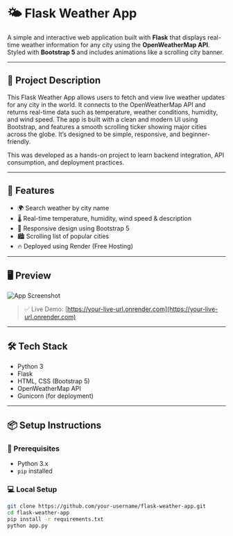 # 🌤️ Flask Weather App

A simple and interactive web application built with **Flask** that displays real-time weather information for any city using the **OpenWeatherMap API**. Styled with **Bootstrap 5** and includes animations like a scrolling city banner.

---

## 📖 Project Description

This Flask Weather App allows users to fetch and view live weather updates for any city in the world. It connects to the OpenWeatherMap API and returns real-time data such as temperature, weather conditions, humidity, and wind speed. The app is built with a clean and modern UI using Bootstrap, and features a smooth scrolling ticker showing major cities across the globe. It’s designed to be simple, responsive, and beginner-friendly.

This was developed as a hands-on project to learn backend integration, API consumption, and deployment practices.

---

## 🚀 Features

- 🌍 Search weather by city name
- 🌡️ Real-time temperature, humidity, wind speed & description
- 🧭 Responsive design using Bootstrap 5
- 🏙️ Scrolling list of popular cities
- 🔥 Deployed using Render (Free Hosting)

---

## 🖥️ Preview

![App Screenshot](https://your-screenshot-url-if-any)

> ✅ Live Demo: [https://your-live-url.onrender.com](https://your-live-url.onrender.com)

---

## 🛠️ Tech Stack

- Python 3
- Flask
- HTML, CSS (Bootstrap 5)
- OpenWeatherMap API
- Gunicorn (for deployment)

---

## 📦 Setup Instructions

### 🔧 Prerequisites

- Python 3.x
- `pip` installed

### 💻 Local Setup

```bash
git clone https://github.com/your-username/flask-weather-app.git
cd flask-weather-app
pip install -r requirements.txt
python app.py

